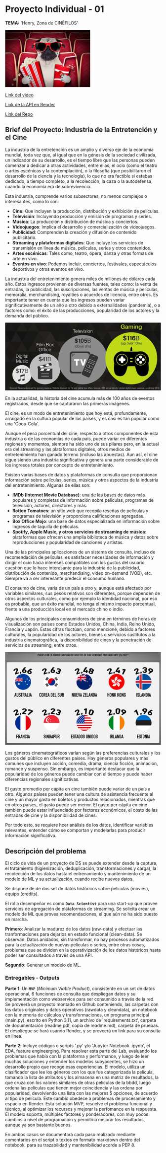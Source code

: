 # Proyecto Individual - 01

**TEMA:** 'Henry, Zona de CINÉFILOS'

![1687323920735](image/README/1687323920735.png)

[Link del video](https://drive.google.com/file/d/1PgzsYgdVSkfpbMUO9gf6_rO2LZsawJ0B/view?usp=sharing)

[Link de la API en Render](https://srptest.onrender.com)

[Link del Repo](https://github.com/jcordovaj/testpi/tree/main)

## Brief del Proyecto: Industria de la Entretención y el Cine

La industria de la entretención es un amplio y diverso eje de la economía mundial, toda vez que, al igual que en la génesis de la sociedad civilizada, un indicador de su desarrollo, es el tiempo libre que las personas pueden comenzar a dedicar a otras actividades, entre ellas, el ocio (como el teatro o artes escénicas y la contemplación), o la filosofía (que posibilitaron el desarrollo de la ciencia y la tecnología), lo que no era factible si estabas dedicado, a tiempo completo, a la recolección, la caza o la autodefensa, cuando la economía era de sobrevivencia.

Esta industria, comprende varios subsectores, no menos complejos o interesantes, como lo son:

* **Cine:** Que incluyen la producción, distribución y exhibición de películas.
* **Televisión**: Incluyendo producción y emisión de programas y series.
* **Música**: La producción y distribución de música y conciertos.
* **Videojuegos**: Implica el desarrollo y comercialización de videojuegos.
* **Publicidad**: Comprenden la creación y difusión de contenido publicitario.
* **Streaming y plataformas digitales**: Que incluye los servicios de transmisión en línea de música, películas, series y otros contenidos.
* **Artes escénicas**: Tales como, teatro, ópera, danza y otras formas de arte en vivo.
* **Eventos en vivo**: Podemos incluir, conciertos, festivales, espectáculos deportivos y otros eventos en vivo.

La industria del entretenimiento genera miles de millones de dólares cada año. Estos ingresos provienen de diversas fuentes, tales como: la venta de entradas, la publicidad, las suscripciones, las ventas de música y películas, memoralia, merchandising, royalties o acuerdos de licencia, entre otros. Es importante tener en cuenta que los ingresos pueden variar significativamente de un año a otro debido a externalidades (pandemia), o a factores como: el éxito de las producciones, popularidad de los actores y la demanda del público.

![1687323981261](image/README/1687323981261.png)

En la actualidad, la historia del cine acumula más de 100 años de eventos registrados, desde que se capturaron las primeras imágenes.

El cine, es un modo de entretenimiento que hoy está, profundamente, arraigado en la cultura popular de los países, y es casi es tan popular como una 'Coca-Cola'.

Aunque el peso porcentual del cine, respecto a otros componentes de esta industria o de las economías de cada país, puede variar en diferentes regiones y momentos, siempre ha sido uno de sus pilares pero, en la actual era del streaming y las plataformas digitales, otros medios de entretenimiento han ganado terreno (incluso las apuestas). Aun así, el cine sigue siendo una industria significativa y genera una parte considerable de los ingresos totales por concepto de entretenimiento.

Existen varias bases de datos y plataformas de consulta que proporcionan información sobre películas, series, música y otros aspectos de la industria del entretenimiento. Algunas de ellas son:

* **IMDb (Internet Movie Database)**: una de las bases de datos más populares y completas de información sobre películas, programas de televisión, actores, directores y más.
* **Rotten Tomatoes**: un sitio web que recopila reseñas de películas y programas de televisión y proporciona calificaciones agregadas.
* **Box Office Mojo**: una base de datos especializada en información sobre ingresos de taquilla de películas.
* **Spotify, Apple Music, y otros servicios de streaming de música**: plataformas que ofrecen una amplia biblioteca de música y datos sobre reproducciones y popularidad de canciones y artistas.

Una de las principales aplicaciones de un sistema de consulta, incluso de recomendación de películas, es satisfacer necesidades de información y dirigir el ocio hacia intereses compatibles con los gustos del usuario, cuestión que lo hace interesante para la industria de la publicidad, distribución de contenido, merchandising, video on-demand (VOD), etc. Siempre va a ser interesante predecir el consumo humano.

El consumo de cine, varía de un país a otro y, aunque está afectado por variables similares, sus pesos relativos son diferentes, porque dependen de otros aspectos culturales, como por ejemplo la identidad nacional, por eso es probable, que un éxito mundial, no tenga el mismo impacto porcentual, frente a una producción local en el mercado chino o indio.

Algunos de los principales consumidores de cine en términos de horas de visualización son países como Estados Unidos, China, India, Reino Unido, Francia y Japón. Estas cifras fluctúan, como mencioné, debido a factores culturales, la popularidad de los actores, bienes o servicios sustitutos a la industria cinematográfica, la disponibilidad de cines y la penetración de servicios de streaming, entre otros.

![1687324100205](image/README/1687324100205.png)

Los géneros cinematográficos varían según las preferencias culturales y los gustos del público en diferentes países. Hay géneros populares y más comunes que incluyen acción, comedia, drama, ciencia ficción, animación, romance y suspenso. Sin embargo, es importante destacar que la popularidad de los géneros puede cambiar con el tiempo y puede haber diferencias regionales significativas.

El gasto promedio per cápita en cine también puede variar de un país a otro. Algunos países pueden tener una cultura de asistencia frecuente al cine y un mayor gasto en boletos y productos relacionados, mientras que en otros países, el gasto puede ser menor. El gasto per cápita en cine también puede estar influenciado por factores económicos, el costo de las entradas de cine y la disponibilidad de cines.

Por todo esto, se requiere hcer análisis de los datos, identificar variables relevantes, entender cómo se comportan y modelarlas para producir información significativa.

## Descripción del problema

El ciclo de vida de un proyecto de DS se puede extender desde la captura, el tratamiento (higienización, deduplicación, transformaciones y carga), la recolección de los datos hasta el entrenamiento y mantenimiento de un modelo de ML y su actualización, cuando recibe nuevos datos.

Se dispone de de dos set de datos históricos sobre películas (movies), equipo (credits).

El rol a desempeñar es como **`Data Scientist`** para una start-up que provee servicios de agregación de plataformas de streaming. Se solicita crear un modelo de ML que provea recomendaciones, el que aún no ha sido puesto en marcha.

**Primero**: Analizar la madurez de los datos (raw-data) y efectuar las tranformaciones para dejarlos en estado funcional (clean-data).  Se observan: Datos anidados, sin transformar, no hay procesos automatizados para la actualización de nuevas películas o series, entre otras cosas, problemas que se dividen en la operativización de los datos históricos hasta poder ser consultados a través de una API.

**Segundo**: Generar un modelo de ML.

### Entregables - Outputs

**Parte 1**: Un **`MVP`** (*Minimum Viable Product*), consistente en un set de datos operacional, 6 funciones de consulta que despliegan datos y su implementación como webservice para ser consumido a través de la red. Se proveerá un proyecto montado en Github conteniendo, las carpetas con los datos originales y datos operativos (rawdata y cleandata), un notebook con la memoria de cálculos y transformaciones, un programa principal (main.py), escrito en Python 3.11, un archivo de 'requirements.txt', carpeta de documentación (readme.pdf, copia de readme.md), carpeta de pruebas. El despliegue se hará usando Render, y se proveerá un link para su consulta en linea.

**Parte 2**: Incluye códigos o scripts '.py' y/o 'Jupyter Notebook .ipynb', el  EDA, feature engineerging.  Para resolver esta parte del Lab, evaluando los problemas que había con la plataforma y performance, y luego de leer muchas soluciones y entender los modelos subyacentes, se hizo un desarrollo propio que recoge esas experiencias. El modelo, utiliza un clasificador que lee los géneros con los que fue categorizada la película, tomando la lista de atributos y los almacena en una matriz de resultados, la que cruza con los valores similares de otras películas de la bbdd, luego ordena las películas que tienen mejor coincidencia y las ordena por popularidad, devolviendo una lista con las mejores 5 opciones, de acuerdo al tipo de película. Este cambio obedece a problemas de procesamiento y espacio en Render. Esta solución MVP, resuelve el problema funcional y técnico, al optimizar los recursos y mejorar la perfomance en la respuesta. El modelo soporta, múltiples factores y ponderadores, con muy pocos cambios a nivel de programación  y permitiría mejorar los resultados, aunque ya son bastante buenos.

En ambos casos se documentará cada paso realizado mediante comentarios en el script o textos en formato markdown dentro del notebook, para su trazabilidad y mantenibilidad acorde a PEP 8.
